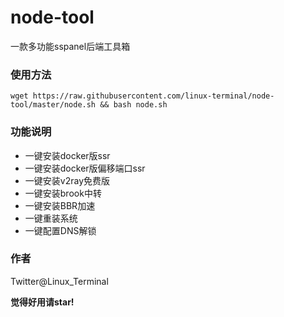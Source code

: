 # node-tool
一款多功能sspanel后端工具箱

### 使用方法
```shell
wget https://raw.githubusercontent.com/linux-terminal/node-tool/master/node.sh && bash node.sh
```

### 功能说明
- 一键安装docker版ssr
- 一键安装docker版偏移端口ssr
- 一键安装v2ray免费版
- 一键安装brook中转
- 一键安装BBR加速
- 一键重装系统
- 一键配置DNS解锁

### 作者
Twitter@Linux_Terminal

**觉得好用请star!**
